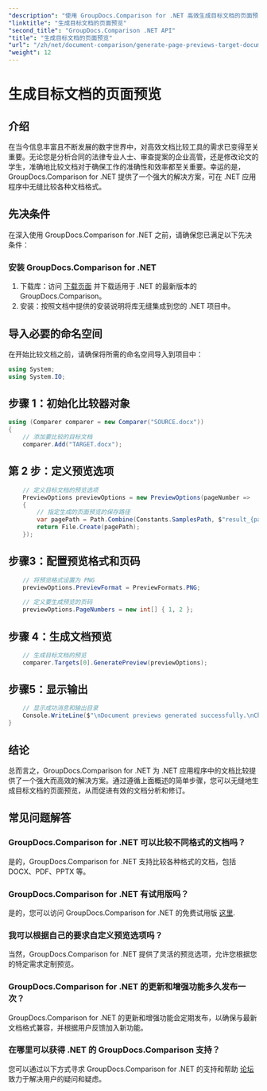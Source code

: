 ```yaml
---
"description": "使用 GroupDocs.Comparison for .NET 高效生成目标文档的页面预览。按照我们的分步指南，即可实现无缝文档比较。"
"linktitle": "生成目标文档的页面预览"
"second_title": "GroupDocs.Comparison .NET API"
"title": "生成目标文档的页面预览"
"url": "/zh/net/document-comparison/generate-page-previews-target-document/"
"weight": 12
---
```


# 生成目标文档的页面预览

## 介绍
在当今信息丰富且不断发展的数字世界中，对高效文档比较工具的需求已变得至关重要。无论您是分析合同的法律专业人士、审查提案的企业高管，还是修改论文的学生，准确地比较文档对于确保工作的准确性和效率都至关重要。幸运的是，GroupDocs.Comparison for .NET 提供了一个强大的解决方案，可在 .NET 应用程序中无缝比较各种文档格式。
## 先决条件
在深入使用 GroupDocs.Comparison for .NET 之前，请确保您已满足以下先决条件：
### 安装 GroupDocs.Comparison for .NET
1. 下载库：访问 [下载页面](https://releases.groupdocs.com/comparison/net/) 并下载适用于 .NET 的最新版本的 GroupDocs.Comparison。
2. 安装：按照文档中提供的安装说明将库无缝集成到您的 .NET 项目中。

## 导入必要的命名空间
在开始比较文档之前，请确保将所需的命名空间导入到项目中：
```csharp
using System;
using System.IO;

```
## 步骤 1：初始化比较器对象
```csharp
using (Comparer comparer = new Comparer("SOURCE.docx"))
{
    // 添加要比较的目标文档
    comparer.Add("TARGET.docx");
```
## 第 2 步：定义预览选项
```csharp
    // 定义目标文档的预览选项
    PreviewOptions previewOptions = new PreviewOptions(pageNumber =>
    {
        // 指定生成的页面预览的保存路径
        var pagePath = Path.Combine(Constants.SamplesPath, $"result_{pageNumber}.png");
        return File.Create(pagePath);
    });
```
## 步骤3：配置预览格式和页码
```csharp
    // 将预览格式设置为 PNG
    previewOptions.PreviewFormat = PreviewFormats.PNG;
    
    // 定义要生成预览的页码
    previewOptions.PageNumbers = new int[] { 1, 2 };
```
## 步骤 4：生成文档预览
```csharp
    // 生成目标文档的预览
    comparer.Targets[0].GeneratePreview(previewOptions);
```
## 步骤5：显示输出
```csharp
    // 显示成功消息和输出目录
    Console.WriteLine($"\nDocument previews generated successfully.\nCheck output in {Directory.GetCurrentDirectory()}.");
}
```

## 结论
总而言之，GroupDocs.Comparison for .NET 为 .NET 应用程序中的文档比较提供了一个强大而高效的解决方案。通过遵循上面概述的简单步骤，您可以无缝地生成目标文档的页面预览，从而促进有效的文档分析和修订。
## 常见问题解答
### GroupDocs.Comparison for .NET 可以比较不同格式的文档吗？
是的，GroupDocs.Comparison for .NET 支持比较各种格式的文档，包括 DOCX、PDF、PPTX 等。
### GroupDocs.Comparison for .NET 有试用版吗？
是的，您可以访问 GroupDocs.Comparison for .NET 的免费试用版 [这里](https://releases。groupdocs.com/).
### 我可以根据自己的要求自定义预览选项吗？
当然，GroupDocs.Comparison for .NET 提供了灵活的预览选项，允许您根据您的特定需求定制预览。
### GroupDocs.Comparison for .NET 的更新和增强功能多久发布一次？
GroupDocs.Comparison for .NET 的更新和增强功能会定期发布，以确保与最新文档格式兼容，并根据用户反馈加入新功能。
### 在哪里可以获得 .NET 的 GroupDocs.Comparison 支持？
您可以通过以下方式寻求 GroupDocs.Comparison for .NET 的支持和帮助 [论坛](https://forum.groupdocs.com/c/comparison/12) 致力于解决用户的疑问和疑虑。